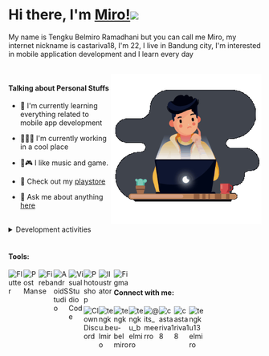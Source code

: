 <h1> Hi there, I'm <a href="https://castariva18.github.io/">Miro!</a><img src="https://github.com/TheDudeThatCode/TheDudeThatCode/blob/master/Assets/Hi.gif" width="29px"></h1>

<p> My name is Tengku Belmiro Ramadhani but you can call me Miro, my internet nickname is castariva18, I'm 22, I live in Bandung city, I'm interested in mobile application development and I learn every day</p>
<br>
 <img align="right" alt="GIF" src="https://github.com/castariva18/castariva18/blob/master/animation.gif?raw=true" width="300" height="300" />
 
<h4>Talking about Personal Stuffs</h4>

- 🌱 I'm currently learning everything related to mobile app development

- 👨🏽‍💻 I'm currently working in a cool place

- 🎸🎮  I like music and game.

- 📱 Check out my [playstore](https://tinyurl.com/suncodeid)

- 💬 Ask me about anything [here](https://github.com/castariva18/castariva18/issues)

<br />
<details>
<summary>Development activities</summary>


<!--START_SECTION:waka-->
```text
Dart   51 hrs 6 mins   ████████████████████████▓   99.13 % 
YAML   26 mins         ▒░░░░░░░░░░░░░░░░░░░░░░░░   00.87 % 
```
<!--END_SECTION:waka-->
</details>
<br/>
<h4>Tools:</h4>
<a href="https://flutter.dev/">
  <img align="left" alt="Flutter" width="30px" src="https://cdn.iconscout.com/icon/free/png-512/flutter-2038877-1720090.png" />
</a>
<a href="https://www.postman.com/"> 
 <img align="left" alt="PostMan" width="30px" src="https://cdn.iconscout.com/icon/free/png-64/postman-3521648-2945092.png" />
</a>
<a href="https://firebase.google.com/"> 
  <img align="left" alt="Firebase" width="30px" src="https://cdn4.iconfinder.com/data/icons/google-i-o-2016/512/google_firebase-2-512.png" />
</a>
<a href="https://developer.android.com/studio?gclid=CjwKCAjwi9-HBhACEiwAPzUhHJbmHXyDVVDmdqjdQ5nNTHg56qLE7JxHf7D-rPTMEhCGK6lp4GKgKhoCyGcQAvD_BwE&gclsrc=aw.ds"> 
  <img align="left" alt="AndroidStudio" width="30px" src="https://2.bp.blogspot.com/-tzm1twY_ENM/XlCRuI0ZkRI/AAAAAAAAOso/BmNOUANXWxwc5vwslNw3WpjrDlgs9PuwQCLcBGAsYHQ/s1600/pasted%2Bimage%2B0.png" />
</a>
<a href="https://code.visualstudio.com/"> 
<img align="left" alt="VisualStudioCode" width="30px" src="https://upload.wikimedia.org/wikipedia/commons/thumb/9/9a/Visual_Studio_Code_1.35_icon.svg/1024px-Visual_Studio_Code_1.35_icon.svg.png" />
</a>
<a href="https://www.adobe.com/">
  <img align="left" alt="Photoshop" width="30px" src="https://cdn4.iconfinder.com/data/icons/logos-and-brands/512/23_Photoshop_Adobe_logo_logos-256.png" />
  <img align="left" alt="Ilustrator" width="30px" src="https://cdn3.iconfinder.com/data/icons/logos-brands-3/24/logo_brand_brands_logos_adobe_illustrator-512.png" />
 </a>
<a href="https://www.figma.com/"> 
  <img align="left" alt="Figma" width="30px" src="https://miro.medium.com/max/670/0*UTBrDcrJ6SbePBzR" />
 </a>
<br/>
<h4>Connect with me:</h4>
<a href="https://discord.gg/bhPzjwR">
  <img align="left" alt="Clown Discord" width="30px" src="https://cdn4.iconfinder.com/data/icons/logos-and-brands/512/91_Discord_logo_logos-512.png" />
</a>
<a href="https://www.facebook.com/tengku.belmiro">
  <img align="left" alt="tengku.belmiro" width="30px" src="https://cdn.iconscout.com/icon/free/png-64/facebook-262-721949.png" />
</a>
<a href="https://www.linkedin.com/in/tengku-belmiro-860a831a0/">
  <img align="left" alt="tengku-belmiro" width="30px" src="https://cdn1.iconfinder.com/data/icons/logotypes/32/square-linkedin-512.png" />
</a>
<a href="https://twitter.com/tengku_belmiro">
  <img align="left" alt="tengku_belmiro" width="30px" src="https://cdn2.iconfinder.com/data/icons/social-media-2285/512/1_Twitter3_colored_svg-512.png" />
</a>
<a href="https://www.instagram.com/its_meerro/">
  <img align="left" alt="@its_meerro" width="30px" src="https://cdn2.iconfinder.com/data/icons/social-media-applications/64/social_media_applications_3-instagram-512.png" />
</a>
<a href="https://dribbble.com/castariva18">
  <img align="left" alt="castariva18" width="30px" src="https://cdn4.iconfinder.com/data/icons/social-media-logos-6/512/89-dribbble-512.png" />
</a>
<a href="https://www.reddit.com/user/castariva18">
  <img align="left" alt="castariva18" width="30px" src="https://cdn3.iconfinder.com/data/icons/2018-social-media-logotypes/1000/2018_social_media_popular_app_logo_reddit-512.png" />
</a>
<a href="mailto:tengku13elmiro@gmail.com">
  <img align="left" alt="tengku13elmiro" width="30px" src="https://cdn2.iconfinder.com/data/icons/social-icons-color/512/gmail-256.png" />
</a>
<!--<a href="https://open.spotify.com/user/tqmm5hzox0ia9ss36x0l24tgs">
  <img align="left" alt="Miro" width="30px" src="https://cdn2.iconfinder.com/data/icons/social-icons-33/128/Spotify-512.png" />
</a>
<a href="https://medium.com/@tengku13elmiro">
  <img align="left" alt="Miro" width="30px" src="https://cdn3.iconfinder.com/data/icons/social-media-black-white-2/512/BW_Medium_glyph_svg-512.png" />
</a>-->

